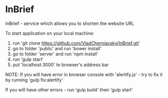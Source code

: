 # InBrief
InBrief - service which allows you to shorten the  website URL

To start application on your local machine:

1. run  'git clone https://github.com/VladCherniavsky/InBrief.git'
2. go to folder 'public' and run 'bower install'
3. go to folder 'server' and run 'npm install'
4. run 'gulp start'
5. put 'localhost:3000' to browser's address bar


NOTE:
If you will have error in browser console with 'alertify.js' - try to fix it by running 'gulp fix:alertify'

If you will have other errors - run 'gulp build' then 'gulp start'

